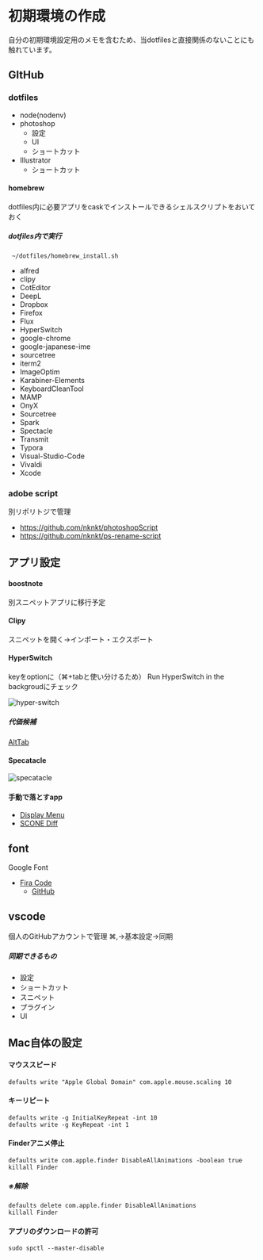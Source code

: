 # 初期環境の作成
自分の初期環境設定用のメモを含むため、当dotfilesと直接関係のないことにも触れています。



## GItHub

### dotfiles
- node(nodenv)
- photoshop
  - 設定
  - UI
  - ショートカット
- Illustrator
  - ショートカット
#### homebrew
dotfiles内に必要アプリをcaskでインストールできるシェルスクリプトをおいておく

##### dotfiles内で実行

```shell
 ~/dotfiles/homebrew_install.sh
```

- alfred
- clipy
- CotEditor
- DeepL
- Dropbox
- Firefox
- Flux
- HyperSwitch
- google-chrome
- google-japanese-ime
- sourcetree
- iterm2
- ImageOptim
- Karabiner-Elements
- KeyboardCleanTool
- MAMP
- OnyX
- Sourcetree
- Spark
- Spectacle
- Transmit
- Typora
- Visual-Studio-Code
- Vivaldi
- Xcode



### adobe script

別リポリトジで管理

- https://github.com/nknkt/photoshopScript
- https://github.com/nknkt/ps-rename-script



## アプリ設定

#### boostnote

別スニペットアプリに移行予定



#### Clipy

スニペットを開く→インポート・エクスポート



#### HyperSwitch	

keyをoptionに（⌘+tabと使い分けるため）
Run HyperSwitch in the backgroudにチェック

![hyper-switch](/Users/kenta_kanno/dotfiles/imgs/hyper-switch.png)

##### 代価候補

[AltTab](https://alt-tab-macos.netlify.app/)



#### Specatacle

![specatacle](/Users/kenta_kanno/dotfiles/imgs/specatacle.png)



#### 手動で落とすapp

- [Display Menu](https://apps.apple.com/jp/app/display-menu/id549083868?mt=12)
- [SCONE Diff](https://sconeapp.com/diff/)



## font

Google Font
- [Fira Code](https://fonts.google.com/specimen/Fira+Code)
  - [GitHub](https://github.com/tonsky/FiraCode)



## vscode

個人のGitHubアカウントで管理 ⌘,→基本設定→同期
##### 同期できるもの

- 設定
- ショートカット
- スニペット
- プラグイン
- UI



## Mac自体の設定

#### マウススピード

```shell
defaults write "Apple Global Domain" com.apple.mouse.scaling 10
```



#### キーリピート

```shell
defaults write -g InitialKeyRepeat -int 10
defaults write -g KeyRepeat -int 1
```



#### Finderアニメ停止

```shell
defaults write com.apple.finder DisableAllAnimations -boolean true
killall Finder
```

##### ※解除

```shell
defaults delete com.apple.finder DisableAllAnimations
killall Finder
```



#### アプリのダウンロードの許可

```shell
sudo spctl --master-disable
```